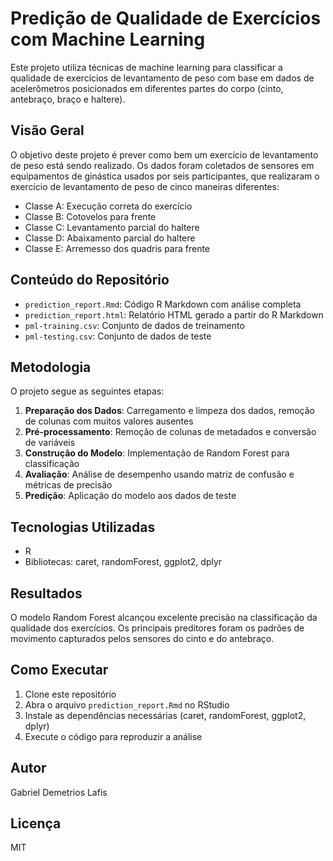 # Predição de Qualidade de Exercícios com Machine Learning

Este projeto utiliza técnicas de machine learning para classificar a qualidade de exercícios de levantamento de peso com base em dados de acelerômetros posicionados em diferentes partes do corpo (cinto, antebraço, braço e haltere).

## Visão Geral

O objetivo deste projeto é prever como bem um exercício de levantamento de peso está sendo realizado. Os dados foram coletados de sensores em equipamentos de ginástica usados por seis participantes, que realizaram o exercício de levantamento de peso de cinco maneiras diferentes:

- Classe A: Execução correta do exercício
- Classe B: Cotovelos para frente
- Classe C: Levantamento parcial do haltere
- Classe D: Abaixamento parcial do haltere
- Classe E: Arremesso dos quadris para frente

## Conteúdo do Repositório

- `prediction_report.Rmd`: Código R Markdown com análise completa
- `prediction_report.html`: Relatório HTML gerado a partir do R Markdown
- `pml-training.csv`: Conjunto de dados de treinamento
- `pml-testing.csv`: Conjunto de dados de teste

## Metodologia

O projeto segue as seguintes etapas:

1. **Preparação dos Dados**: Carregamento e limpeza dos dados, remoção de colunas com muitos valores ausentes
2. **Pré-processamento**: Remoção de colunas de metadados e conversão de variáveis
3. **Construção do Modelo**: Implementação de Random Forest para classificação
4. **Avaliação**: Análise de desempenho usando matriz de confusão e métricas de precisão
5. **Predição**: Aplicação do modelo aos dados de teste

## Tecnologias Utilizadas

- R
- Bibliotecas: caret, randomForest, ggplot2, dplyr

## Resultados

O modelo Random Forest alcançou excelente precisão na classificação da qualidade dos exercícios. Os principais preditores foram os padrões de movimento capturados pelos sensores do cinto e do antebraço.

## Como Executar

1. Clone este repositório
2. Abra o arquivo `prediction_report.Rmd` no RStudio
3. Instale as dependências necessárias (caret, randomForest, ggplot2, dplyr)
4. Execute o código para reproduzir a análise

## Autor

Gabriel Demetrios Lafis

## Licença

MIT
